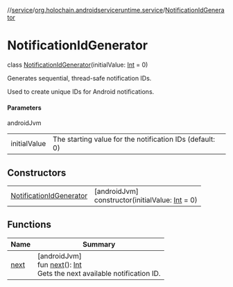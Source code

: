 //[service](../../../index.md)/[org.holochain.androidserviceruntime.service](../index.md)/[NotificationIdGenerator](index.md)

# NotificationIdGenerator

class [NotificationIdGenerator](index.md)(initialValue: [Int](https://kotlinlang.org/api/core/kotlin-stdlib/kotlin/-int/index.html) = 0)

Generates sequential, thread-safe notification IDs.

Used to create unique IDs for Android notifications.

#### Parameters

androidJvm

| | |
|---|---|
| initialValue | The starting value for the notification IDs (default: 0) |

## Constructors

| | |
|---|---|
| [NotificationIdGenerator](-notification-id-generator.md) | [androidJvm]<br>constructor(initialValue: [Int](https://kotlinlang.org/api/core/kotlin-stdlib/kotlin/-int/index.html) = 0) |

## Functions

| Name | Summary |
|---|---|
| [next](next.md) | [androidJvm]<br>fun [next](next.md)(): [Int](https://kotlinlang.org/api/core/kotlin-stdlib/kotlin/-int/index.html)<br>Gets the next available notification ID. |